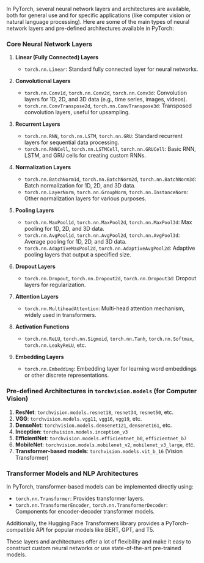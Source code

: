 In PyTorch, several neural network layers and architectures are available, both for general use and for specific applications (like computer vision or natural language processing). Here are some of the main types of neural network layers and pre-defined architectures available in PyTorch:

### Core Neural Network Layers

1. **Linear (Fully Connected) Layers**
   - `torch.nn.Linear`: Standard fully connected layer for neural networks.
  
2. **Convolutional Layers**
   - `torch.nn.Conv1d`, `torch.nn.Conv2d`, `torch.nn.Conv3d`: Convolution layers for 1D, 2D, and 3D data (e.g., time series, images, videos).
   - `torch.nn.ConvTranspose2d`, `torch.nn.ConvTranspose3d`: Transposed convolution layers, useful for upsampling.

3. **Recurrent Layers**
   - `torch.nn.RNN`, `torch.nn.LSTM`, `torch.nn.GRU`: Standard recurrent layers for sequential data processing.
   - `torch.nn.RNNCell`, `torch.nn.LSTMCell`, `torch.nn.GRUCell`: Basic RNN, LSTM, and GRU cells for creating custom RNNs.

4. **Normalization Layers**
   - `torch.nn.BatchNorm1d`, `torch.nn.BatchNorm2d`, `torch.nn.BatchNorm3d`: Batch normalization for 1D, 2D, and 3D data.
   - `torch.nn.LayerNorm`, `torch.nn.GroupNorm`, `torch.nn.InstanceNorm`: Other normalization layers for various purposes.

5. **Pooling Layers**
   - `torch.nn.MaxPool1d`, `torch.nn.MaxPool2d`, `torch.nn.MaxPool3d`: Max pooling for 1D, 2D, and 3D data.
   - `torch.nn.AvgPool1d`, `torch.nn.AvgPool2d`, `torch.nn.AvgPool3d`: Average pooling for 1D, 2D, and 3D data.
   - `torch.nn.AdaptiveMaxPool2d`, `torch.nn.AdaptiveAvgPool2d`: Adaptive pooling layers that output a specified size.

6. **Dropout Layers**
   - `torch.nn.Dropout`, `torch.nn.Dropout2d`, `torch.nn.Dropout3d`: Dropout layers for regularization.
  
7. **Attention Layers**
   - `torch.nn.MultiheadAttention`: Multi-head attention mechanism, widely used in transformers.

8. **Activation Functions**
   - `torch.nn.ReLU`, `torch.nn.Sigmoid`, `torch.nn.Tanh`, `torch.nn.Softmax`, `torch.nn.LeakyReLU`, etc.

9. **Embedding Layers**
   - `torch.nn.Embedding`: Embedding layer for learning word embeddings or other discrete representations.
  
### Pre-defined Architectures in `torchvision.models` (for Computer Vision)

1. **ResNet**: `torchvision.models.resnet18`, `resnet34`, `resnet50`, etc.
2. **VGG**: `torchvision.models.vgg11`, `vgg16`, `vgg19`, etc.
3. **DenseNet**: `torchvision.models.densenet121`, `densenet161`, etc.
4. **Inception**: `torchvision.models.inception_v3`
5. **EfficientNet**: `torchvision.models.efficientnet_b0`, `efficientnet_b7`
6. **MobileNet**: `torchvision.models.mobilenet_v2`, `mobilenet_v3_large`, etc.
7. **Transformer-based models**: `torchvision.models.vit_b_16` (Vision Transformer)

### Transformer Models and NLP Architectures

In PyTorch, transformer-based models can be implemented directly using:
- `torch.nn.Transformer`: Provides transformer layers.
- `torch.nn.TransformerEncoder`, `torch.nn.TransformerDecoder`: Components for encoder-decoder transformer models.

Additionally, the Hugging Face Transformers library provides a PyTorch-compatible API for popular models like BERT, GPT, and T5.

These layers and architectures offer a lot of flexibility and make it easy to construct custom neural networks or use state-of-the-art pre-trained models.